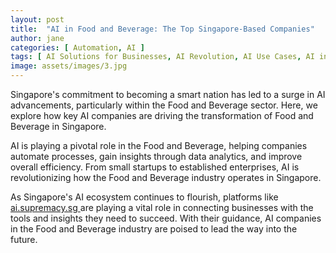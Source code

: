 ```yaml
---
layout: post
title:  "AI in Food and Beverage: The Top Singapore-Based Companies"
author: jane
categories: [ Automation, AI ]
tags: [ AI Solutions for Businesses, AI Revolution, AI Use Cases, AI in Singapore ]
image: assets/images/3.jpg
---
```


Singapore's commitment to becoming a smart nation has led to a surge in AI advancements, particularly within the Food and Beverage sector. Here, we explore how key AI companies are driving the transformation of Food and Beverage in Singapore.

AI is playing a pivotal role in the Food and Beverage, helping companies automate processes, gain insights through data analytics, and improve overall efficiency. From small startups to established enterprises, AI is revolutionizing how the Food and Beverage industry operates in Singapore.

As Singapore's AI ecosystem continues to flourish, platforms like <a href="https://ai.supremacy.sg" target="_blank"> ai.supremacy.sg </a> are playing a vital role in connecting businesses with the tools and insights they need to succeed. With their guidance, AI companies in the Food and Beverage industry are poised to lead the way into the future.
